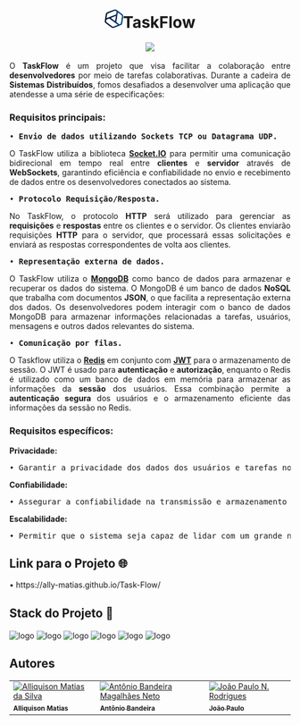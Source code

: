 <div style="text-align: center">
  <h1 align="center"><img src="Frontend/assets/img/logoReadme.png" alt="logo" width="33" height="33">TaskFlow</h1>
  <p align="center">
    <img
      src="http://img.shields.io/static/v1?label=STATUS&message=EM%20DESENVOLVIMENTO&color=GREEN&style=for-the-badge" />
  </p>
</div>
<div>
  <p align="justify">O <b>TaskFlow</b> é um projeto que visa facilitar a colaboração entre <b>desenvolvedores</b> por
    meio de tarefas
    colaborativas. Durante a cadeira de <b>Sistemas Distribuídos</b>, fomos desafiados a desenvolver uma aplicação que
    atendesse a uma série de especificações:
  </p>
</div>
<div align="justify">
  <h3><b>Requisitos principais:</b></h3>
  <pre align="justify">
&#x2022 <b>Envio de dados utilizando Sockets TCP ou Datagrama UDP.</b>
</pre>
  <p align="justify">O TaskFlow utiliza a biblioteca <a href="https://socket.io/docs/v4/"
      target="_blank"><b>Socket.IO</b></a> para
    permitir uma comunicação bidirecional em tempo real entre <b>clientes</b> e <b>servidor</b> através de
    <b>WebSockets</b>, garantindo eficiência e confiabilidade no envio e recebimento de dados entre os desenvolvedores
    conectados ao sistema.</p>
  <pre align="justify">
&#x2022 <b>Protocolo Requisição/Resposta.</b>
</pre>
  <p>No TaskFlow, o protocolo <b>HTTP</b> será utilizado para gerenciar as <b>requisições</b> e <b>respostas</b> entre
    os clientes e o servidor. Os clientes enviarão requisições <b>HTTP</b> para o servidor, que processará essas
    solicitações e enviará as respostas correspondentes de volta aos clientes.</p>
  <pre align="justify">
&#x2022 <b>Representação externa de dados.</b>
</pre>
  <p>O TaskFlow utiliza o <a href="https://www.mongodb.com/docs/" target="_blank"><b>MongoDB</b></a> como banco de dados
    para armazenar e recuperar os dados do sistema. O MongoDB é um banco de dados <b>NoSQL</b> que trabalha com
    documentos <b>JSON</b>, o que facilita a representação externa dos dados. Os desenvolvedores podem interagir com o
    banco de dados MongoDB para armazenar informações relacionadas a tarefas, usuários, mensagens e outros dados
    relevantes do sistema.</p>
  <pre align="justify">
&#x2022 <b>Comunicação por filas.</b>
</pre>
  <p>O Taskflow utiliza o <a href="https://redis.io/docs/"><b>Redis</b></a> em conjunto com <a href="https://jwt.io/introduction"><b>JWT</b></a> para o armazenamento de sessão. O JWT é usado para <b>autenticação</b> e <b>autorização</b>, enquanto o Redis é utilizado como um banco de dados em memória para armazenar as informações da <b>sessão</b> dos usuários. Essa combinação permite a <b>autenticação segura</b> dos usuários e o armazenamento eficiente das informações da sessão no Redis. </p>
</div>
<div>
  <h3><b>Requisitos específicos:</b></h3>
  <p><b>Privacidade:</b></p>
  <pre>
&#x2022 Garantir a privacidade dos dados dos usuários e tarefas no sistema.
</pre>
  <p><b>Confiabilidade:</b></p>
  <pre>
&#x2022 Assegurar a confiabilidade na transmissão e armazenamento dos dados.
</pre>
  <p><b>Escalabilidade:</b></p>
  <pre>
&#x2022 Permitir que o sistema seja capaz de lidar com um grande número de usuários e tarefas.
</pre>
</div>
<h2>Link para o Projeto 🌐</h2>
<div style="display: inline_block">
  &#x2022 https://ally-matias.github.io/Task-Flow/
</div>
<h2>Stack do Projeto 🚀</h2>
<div style="display: inline_block">
  <img align="center" alt="logo" height="45" width="45"
    src="https://cdn.jsdelivr.net/gh/devicons/devicon/icons/html5/html5-plain.svg" />
  <img align="center" alt="logo" height="45" width="45"
    src="https://cdn.jsdelivr.net/gh/devicons/devicon/icons/css3/css3-plain.svg" />
  <img align="center" alt="logo" height="45" width="45"
    src="https://cdn.jsdelivr.net/gh/devicons/devicon/icons/javascript/javascript-plain.svg" />
  <img align="center" alt="logo" height="45" width="45"
    src="https://cdn.jsdelivr.net/gh/devicons/devicon/icons/nodejs/nodejs-original.svg" />
  <img align="center" alt="logo" height="45" width="45"
    src="https://cdn.jsdelivr.net/gh/devicons/devicon/icons/express/express-original.svg" />
  <img align="center" alt="logo" height="45" width="45"
    src="https://cdn.jsdelivr.net/gh/devicons/devicon/icons/mongodb/mongodb-original-wordmark.svg" />
</div>
<h2>Autores</h2>
<div>
  <table>
    <tr>
      <td>
        <a href="https://github.com/Ally-Matias">
          <img src="https://avatars.githubusercontent.com/u/98532868?v=4" alt="Alliquison Matias da Silva"
            width="100px">
          <br>
          <sub><b>Alliquison Matias</b></sub>
        </a>
      </td>
      <td>
        <a href="https://github.com/bandeirapk">
          <img src="https://avatars.githubusercontent.com/u/85970097?v=4" alt="Antônio Bandeira Magalhães Neto"
            width="100px">
          <br>
          <sub><b>Antônio Bandeira</b></sub>
        </a>
      </td>
      <td>
        <a href="https://github.com/joaopaulonr">
          <img src="https://avatars.githubusercontent.com/u/106177735?v=4" alt="João Paulo N. Rodrigues" width="100px">
          <br>
          <sub><b>João Paulo</b></sub>
        </a>
      </td>
    </tr>
  </table>
</div>
